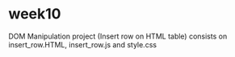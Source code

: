# week10

DOM Manipulation project (Insert row on HTML table) consists on insert_row.HTML, insert_row.js and style.css
